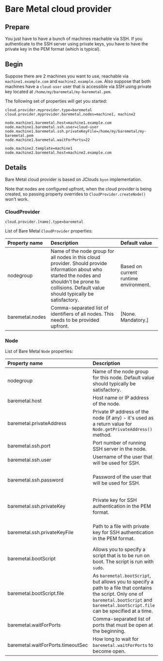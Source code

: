 # Bare Metal cloud provider

## Prepare

You just have to have a bunch of machines reachable via SSH. If you authenticate to the SSH server
using private keys, you have to have the private key in the PEM format (which is typical).

## Begin

Suppose there are 2 machines you want to use, reachable via `machine1.example.com` and `machine2.example.com`.
Also suppose that both machines have a `cloud-user` user that is accessible via SSH using private key
located at `/home/my/baremetal/my-baremetal.pem`.

The following set of properties will get you started:

```
cloud.provider.myprovider.type=baremetal
cloud.provider.myprovider.baremetal.nodes=machine1, machine2

node.machine1.baremetal.host=machine1.example.com
node.machine1.baremetal.ssh.user=cloud-user
node.machine1.baremetal.ssh.privateKeyFile=/home/my/baremetal/my-baremetal.pem
node.machine1.baremetal.waitForPorts=22

node.machine2.template=machine1
node.machine2.baremetal.host=machine2.example.com
```

## Details

Bare Metal cloud provider is based on JClouds `byon` implementation.

Note that nodes are configured upfront, when the cloud provider is being created,
so passing property overrides to `CloudProvider.createNode()` won't work.

### CloudProvider

```
cloud.provider.[name].type=baremetal
```

List of Bare Metal `CloudProvider` properties:

| Property name          | Description                                                       | Default value                      |
|:-----------------------|:------------------------------------------------------------------|:-----------------------------------|
| nodegroup              | Name of the node group for all nodes in this cloud provider. Should provide information about who started the nodes and shouldn't be prone to collisions. Default value should typically be satisfactory. | Based on current runtime environment. |
| baremetal.nodes        | Comma-separated list of identifiers of all nodes. This needs to be provided upfront. | [None. Mandatory.] |

### Node

List of Bare Metal `Node` properties:

| Property name          | Description                                                       | Default value                      |
|:-----------------------|:------------------------------------------------------------------|:-----------------------------------|
| nodegroup              | Name of the node group for this node. Default value should typically be satisfactory. | The `nodegroup` value from the cloud provider. |
| baremetal.host         | Host name or IP address of the node.                              | [None. Mandatory.]                 |
| baremetal.privateAddress | Private IP address of the node (if any) - it's used as a return value for `Node.getPrivateAddress()` method. | value of `Node.getPublicAddress()` |
| baremetal.ssh.port     | Port number of running SSH server in the node.                    | `22`                               |
| baremetal.ssh.user     | Username of the user that will be used for SSH.                   | [None. Mandatory.]                 |
| baremetal.ssh.password | Password of the user that will be used for SSH.                   | [None. One of `password`, `privateKey`, `privateKeyFile` is mandatory.] |
| baremetal.ssh.privateKey | Private key for SSH authentication in the PEM format.           | [None. One of `password`, `privateKey`, `privateKeyFile` is mandatory.] |
| baremetal.ssh.privateKeyFile | Path to a file with private key for SSH authentication in the PEM format. | [None. One of `password`, `privateKey`, `privateKeyFile` is mandatory.] |
| baremetal.bootScript   | Allows you to specify a script that is to be run on boot. The script is run with `sudo`. | [None. Optional.] |
| baremetal.bootScript.file | As `baremetal.bootScript`, but allows you to specify a path to a file that contains the script. Only one of `baremetal.bootScript` and `baremetal.bootScript.file` can be specified at a time. | [None. Optional.] |
| baremetal.waitForPorts | Comma-separated list of ports that must be open at the beginning. | [None. Optional.]                  |
| baremetal.waitForPorts.timeoutSec | How long to wait for `baremetal.waitForPorts` to become open. | 30 seconds                  |
